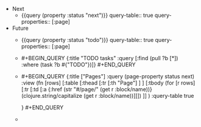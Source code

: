 - Next
	- {{query (property :status "next")}}
	  query-table:: true
	  query-properties:: [:page]
- Future
	- {{query (property :status "todo")}}
	  query-table:: true
	  query-properties:: [:page]
	- #+BEGIN_QUERY
	  {:title "TODO tasks"
	   :query [:find (pull ?b [*])
	           :where
	           (task ?b #{"TODO"})]}
	  #+END_QUERY
	- #+BEGIN_QUERY
	  {:title ["Pages"]
	   :query (page-property status next) 
	  :view (fn [rows] [:table 
	   [:thead 
	    [:tr 
	     [:th "Page"]  ] ] 
	   [:tbody 
	  (for [r rows] [:tr 
	     [:td [:a {:href (str "#/page/" (get r :block/name))} (clojure.string/capitalize (get r :block/name))]]])
	     ]]
	  )
	  :query-table true
	   
	  }
	  #+END_QUERY
	-